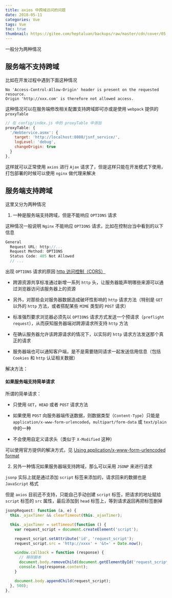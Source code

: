 ```yaml
---
title: axios 中跨域访问的问题
date: 2018-05-11
categories: Vue
tags: Vue
toc: true
thumbnail: https://gitee.com/heptaluan/backups/raw/master/cdn/cover/05.jpg
---
```



一般分为两种情况

<!--more-->


## 服务端不支持跨域

比如在开发过程中遇到下面这种情况

```console
No 'Access-Control-Allow-Origin' header is present on the requested resource. 
Origin 'http://xxx.com' is therefore not allowed access.
```

这种情况可以在服务端修改相关配置支持跨域即可亦或是使用 `webpack` 提供的 `proxyTable`

```js
// 在 config/index.js 中的 proxyTable 中添加
proxyTable: {
  '/WebService.asmx': {
    target: 'http://localhost:8080/jsnf_service/',
    logLevel: 'debug',
    changeOrigin: true
  }
},
```

这样就可以正常使用 `axios` 进行 `Ajax` 请求了，但是这样只能在开发模式下使用，打包部署的时候可以使用 `nginx` 做代理来解决



## 服务端支持跨域

这里又分为两种情况

1.  一种是服务端支持跨域，但是不能响应 `OPTIONS` 请求

这种情况一般说明 `Nginx` 不能响应 `OPTIONS` 请求，比如在控制台当中看到的以下信息

```js
General
  Request URL: http://...
  Request Method: OPTIONS
  Status Code: 405 Not Allowed
  // ...
```

出现 `OPTIONS` 请求的原因 [http 访问控制（CORS）](https://developer.mozilla.org/zh-CN/docs/Web/http/Access_control_CORS#)

* 跨源资源共享标准通过新增一系列 `http` 头，让服务器能声明哪些来源可以通过浏览器访问该服务器上的资源

* 另外，对那些会对服务器数据造成破坏性影响的 `http` 请求方法（特别是 `GET` 以外的 `http` 方法，或者搭配某些 `MIME` 类型的 `POST` 请求）

* 标准强烈要求浏览器必须先以 `OPTIONS` 请求方式发送一个预请求（`preflight request`），从而获知服务器端对跨源请求所支持 `http` 方法

* 在确认服务器允许该跨源请求的情况下，以实际的 `http` 请求方法发送那个真正的请求

* 服务器端也可以通知客户端，是不是需要随同请求一起发送信用信息（包括 `Cookies` 和 `http` 认证相关数据）


解决方法：

#### 如果服务端支持简单请求

所谓的简单请求：

* 只使用 `GET`，`HEAD` 或者 `POST` 请求方法

* 如果使用 `POST` 向服务器端传送数据，则数据类型（`Content-Type`）只能是 `application/x-www-form-urlencoded`，`multipart/form-data` 或 `text/plain` 中的一种

* 不会使用自定义请求头（类似于 `X-Modified` 这种）

可以使用官方提供的解决方式，见 [Using application/x-www-form-urlencoded format](https://github.com/axios/axios#using-applicationx-www-form-urlencoded-format)


2. 另外一种情况如果服务器端支持跨域，那么可以采用 `JSONP` 来进行请求

`jsonp` 实际上就是通过添加 `script` 标签来添加的，请求回来的数据也是 `JavaScript` 格式

但是 `axios` 目前还不支持，只能自己手动创建 `script` 标签，把请求的地址赋给 `script` 标签的 `src` 属性，最后添加到 `head` 标签上，等到请求返回再把标签删掉

```js
jsonpRequest: function (a, e) {
  this._ajaxTimer && clearTimeout(this._ajaxTimer);

  this._ajaxTimer = setTimeout(function () {
    var request_script = document.createElement('script');

    request_script.setAttribute('id', 'request_script');
    request_script.src = 'http://xxxx' + '&t=' + Date.now();

    window.callback = function (response) {
      // 移除脚本
      document.body.removeChild(document.getElementById('request_script'));
      console.log(response.content);
    }

    document.body.appendChild(request_script);
  }, 500);
},
```

